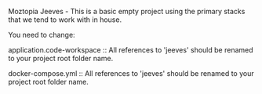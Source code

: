 Moztopia Jeeves - This is a basic empty project using the primary stacks that we tend to work with in house.

You need to change:

application.code-workspace :: All references to 'jeeves' should be renamed to your project root folder name.

docker-compose.yml :: All references to 'jeeves' should be renamed to your project root folder name.
